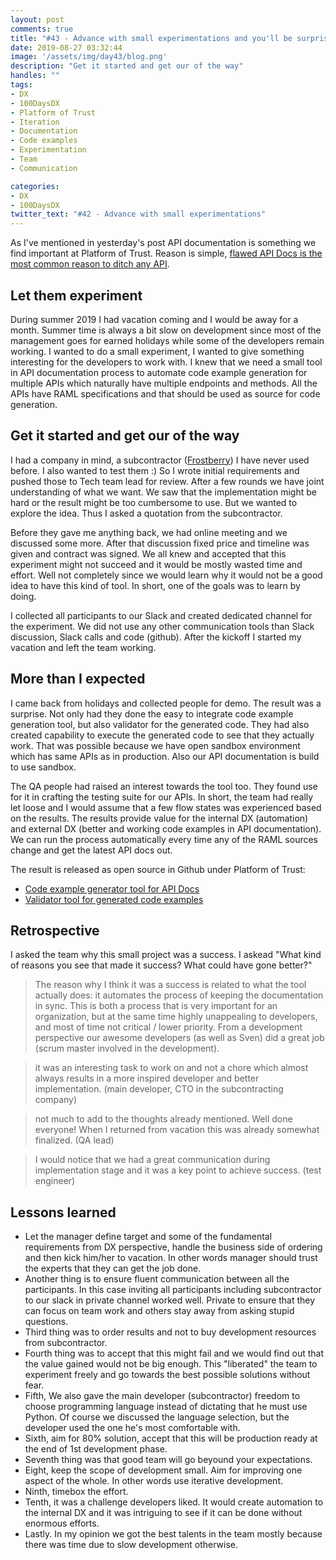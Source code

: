 ```yaml
---
layout: post
comments: true
title: "#43 - Advance with small experimentations and you'll be surprised"
date: 2019-08-27 03:32:44
image: '/assets/img/day43/blog.png'
description: "Get it started and get our of the way"
handles: "" 
tags:
- DX 
- 100DaysDX
- Platform of Trust
- Iteration
- Documentation
- Code examples
- Experimentation
- Team
- Communication

categories:
- DX
- 100DaysDX
twitter_text: "#42 - Advance with small experimentations"
---
```


As I've mentioned in yesterday's post API documentation is something we find important at Platform of Trust. Reason is simple, [flawed API Docs is the most common reason to ditch any API](https://100daysdx.com/8/). 


## Let them experiment

During summer 2019 I had vacation coming and I would be away for a month. Summer time is always a bit slow on development since most of the management goes for earned holidays while some of the developers remain working. I wanted to do a small experiment, I wanted to give something interesting for the developers to work with. I knew that we need a small tool in API documentation process to automate code example generation for multiple APIs which naturally have multiple endpoints and methods. All the APIs have RAML specifications and that should be used as source for code generation. 

## Get it started and get our of the way

I had a company in mind, a subcontractor ([Frostberry](https://frostberry.com/)) I have never used before. I also wanted to test them :) So I wrote initial requirements and pushed those to Tech team lead for review. After a few rounds we have joint understanding of what we want. We saw that the implementation might be hard or the result might be too cumbersome to use. But we wanted to explore the idea. Thus I asked a quotation from the subcontractor. 

Before they gave me anything back, we had online meeting and we discussed some more. After that discussion fixed price and timeline was given and contract was signed. We all knew and accepted that this experiment might not succeed and it would be mostly wasted time and effort. Well not completely since we would learn why it would not be a good idea to have this kind of tool. In short, one of the goals was to learn by doing. 

I collected all participants to our Slack and created dedicated channel for the experiment. We did not use any other communication tools than Slack discussion, Slack calls and code (github). After the kickoff I started my vacation and left the team working. 

## More than I expected

I came back from holidays and collected people for demo. The result was a surprise. Not only had they done the easy to integrate code example generation tool, but also validator for the generated code. They had also created capability to execute the generated code to see that they actually work. That was possible because we have open sandbox environment which has same APIs as in production. Also our API documentation is build to use sandbox. 

The QA people had raised an interest towards the tool too. They found use for it in crafting the testing suite for our APIs. In short, the team had really let loose and I would assume that a few flow states was experienced based on the results.  The results provide value for the internal DX (automation) and external DX (better and working code examples in API documentation). We can run the process automatically every time any of the RAML sources change and get the latest API docs out. 

The result is released as open source in Github under Platform of Trust: 
- [Code example generator tool for API Docs](https://github.com/PlatformOfTrust/code-examples-generator)
- [Validator tool for generated code examples](https://github.com/PlatformOfTrust/code-examples-validator)

## Retrospective

I asked the team why this small project was a success. I askead "What kind of reasons you see that made it success? What could have gone better?"

<blockquote>The reason why I think it was a success is related to what the tool actually does: it automates the process of keeping the documentation in sync.
This is both a process that is very important for an organization, but at the same time highly unappealing to developers, and most of time not critical / lower priority. From a development perspective our awesome developers (as well as Sven) did a great job (scrum master involved in the development).</blockquote>

<blockquote>it was an interesting task to work on and not a chore which almost always results in a more inspired developer and better implementation. (main developer, CTO in the subcontracting company)</blockquote>

<blockquote>not much to add to the thoughts already mentioned. Well done everyone! When I returned from vacation this was already somewhat finalized. (QA lead)</blockquote>

<blockquote>I would notice that we had a great communication during implementation stage and it was a key point to achieve success. (test engineer)</blockquote>

## Lessons learned

- Let the manager define target and some of the fundamental requirements from DX perspective, handle the business side of ordering and then kick him/her to vacation. In other words manager should trust the experts that they can get the job done. 
- Another thing is to ensure fluent communication between all the participants. In this case inviting all participants including subcontractor to our slack in private channel worked well. Private to ensure that they can focus on team work and others stay away from asking stupid questions. 
- Third thing was to order results and not to buy development resources from subcontractor. 
- Fourth thing was to accept that this might fail and we would find out that the value gained would not be big enough. This "liberated" the team to experiment freely and go towards the best possible solutions without fear. 
- Fifth, We also gave the main developer (subcontractor) freedom to choose programming language instead of dictating that he must use Python. Of course we discussed the language selection, but the developer used the one he's most comfortable with. 
- Sixth, aim for 80% solution, accept that this will be production ready at the end of 1st development phase. 
- Seventh thing was that good team will go beyound your expectations. 
- Eight, keep the scope of development small. Aim for improving one aspect of the whole. In other words use iterative development. 
- Ninth, timebox the effort. 
- Tenth, it was a challenge developers liked. It would create automation to the internal DX and it was intriguing to see if it can be done without enormous efforts. 
- Lastly. In my opinion we got the best talents in the team mostly because there was time due to slow development otherwise. 
